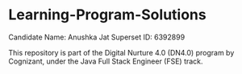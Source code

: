 # Learning-Program-Solutions

Candidate Name: Anushka Jat
Superset ID: 6392899

This repository is part of the Digital Nurture 4.0 (DN4.0) program by Cognizant, under the Java Full Stack Engineer (FSE) track.
